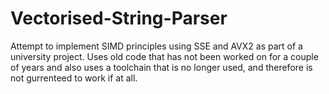 # Vectorised-String-Parser

Attempt to implement SIMD principles using SSE and AVX2 as part of a university project. Uses old code that has not been worked on for a couple of years and also uses a toolchain that is no longer used, and therefore is not gurrenteed to work if at all.
